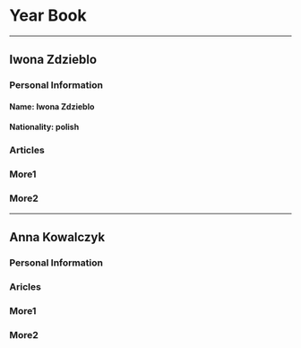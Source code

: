 
#  Year Book
------------
## Iwona Zdzieblo

### Personal Information
#### Name: Iwona Zdzieblo
#### Nationality: polish

### Articles

### More1

### More2
-------------
## Anna Kowalczyk

### Personal Information

### Aricles

### More1

### More2

